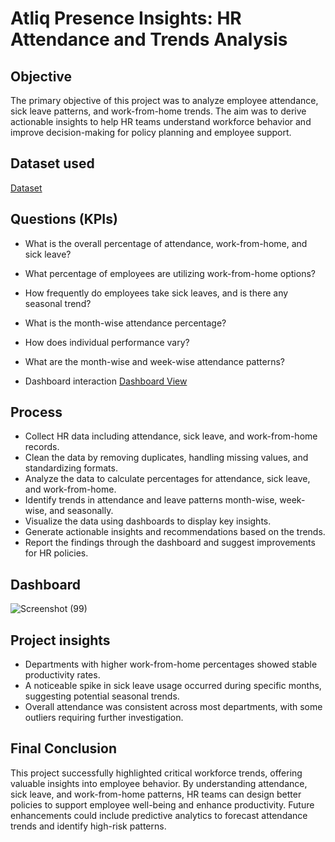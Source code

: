 # Atliq Presence Insights: HR Attendance and Trends Analysis

## Objective
The primary objective of this project was to analyze employee attendance, sick leave patterns, and work-from-home trends. The aim was to derive actionable insights to help HR teams understand workforce behavior and improve decision-making for policy planning and employee support.

## Dataset used
<a href="https://github.com/Pradeep-kishore/HR_Data_Analysis---P1/blob/main/P1%20-%20resource.xlsx">Dataset</a>

## Questions (KPIs)
- What is the overall percentage of attendance, work-from-home, and sick leave?
- What percentage of employees are utilizing work-from-home options?
- How frequently do employees take sick leaves, and is there any seasonal trend?
- What is the month-wise attendance percentage?
- How does individual performance vary?
- What are the month-wise and week-wise attendance patterns?

- Dashboard interaction <a href=" https://github.com/Pradeep-kishore/HR_Data_Analysis---P1/blob/main/Project%201.pbix">Dashboard View</a>

## Process
- Collect HR data including attendance, sick leave, and work-from-home records.
- Clean the data by removing duplicates, handling missing values, and standardizing formats.
- Analyze the data to calculate percentages for attendance, sick leave, and work-from-home.
- Identify trends in attendance and leave patterns month-wise, week-wise, and seasonally.
- Visualize the data using dashboards to display key insights.
- Generate actionable insights and recommendations based on the trends.
- Report the findings through the dashboard and suggest improvements for HR policies.

## Dashboard
![Screenshot (99)](https://github.com/user-attachments/assets/6ca032de-30e3-4e21-b573-3994b5f64297)

## Project insights
- Departments with higher work-from-home percentages showed stable productivity rates.
- A noticeable spike in sick leave usage occurred during specific months, suggesting potential seasonal trends.
- Overall attendance was consistent across most departments, with some outliers requiring further investigation.

## Final Conclusion
This project successfully highlighted critical workforce trends, offering valuable insights into employee behavior. By understanding attendance, sick leave, and work-from-home patterns, HR teams can design better policies to support employee well-being and enhance productivity. Future enhancements could include predictive analytics to forecast attendance trends and identify high-risk patterns.


